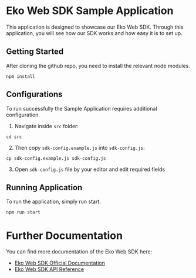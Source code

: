 # Eko Web SDK Sample Application

This application is designed to showcase our Eko Web SDK. Through this application, you will see how our SDK works and how easy it is to set up.

## Getting Started

After cloning the github repo, you need to install the relevant node modules.

```
npm install
```

## Configurations

To run successfully the Sample Application requires additional configuration.
1) Navigate inside `src` folder:
```
cd src
```

2) Then copy `sdk-config.example.js` into `sdk-config.js`:
```
cp sdk-config.example.js sdk-config.js
```

3) Open `sdk-config.js` file by your editor and edit required fields

## Running Application

To run the application, simply run start.

```
npm run start
```

# Further Documentation

You can find more documentation of the Eko Web SDK here:

* [Eko Web SDK Official Documentation](https://docs.ekomedia.technology/web/start)
* [Eko Web SDK API Reference](https://ekocommunications.github.io/EkoMessagingSDKDocs/web/module-eko-sdk.html)
